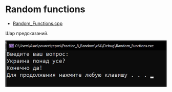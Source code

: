 # Random functions
* [Random_Functions.cpp](Random_Functions.cpp)
<p>Шар предсказаний.</p>
<img src="/images/Random_Functions.png">
